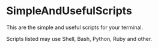 # SimpleAndUsefulScripts
This are the simple and useful scripts for your terminal.

Scripts listed may use Shell, Bash, Python, Ruby and other.

